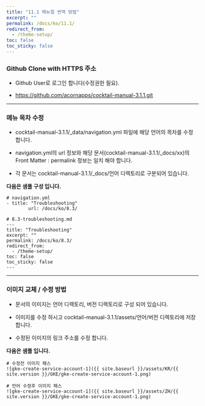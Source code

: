 ```yaml
---
title: "11.1 매뉴얼 번역 방법"
excerpt: ""
permalink: /docs/ko/11.1/
redirect_from:
  - /theme-setup/
toc: false
toc_sticky: false
---
```


### Github Clone with HTTPS 주소

* Github User로 로그인 합니다(수정권한 필요).

* https://github.com/acornapps/cocktail-manual-3.1.1.git


----
### 메뉴 목차 수정

* cocktail-manual-3.1.1/_data/navigation.yml 파일에 해당 언어의 목차를 수정 합니다.

* navigation.yml의 url 정보와 해당 문서(cocktail-manual-3.1.1/_docs/xx)의 Front Matter : permalink 정보는 일치 해야 합니다.

* 각 문서는 cocktail-manual-3.1.1/_docs/언어 디렉토리로 구분되어 있습니다.

**다음은 샘플 구성 입니다.**
```
# navigation.yml
- title: "Troubleshooting"
        url: /docs/ko/8.3/

# 8.3-troubleshooting.md
---
title: "Troubleshooting"
excerpt: ""
permalink: /docs/ko/8.3/
redirect_from:
  - /theme-setup/
toc: false
toc_sticky: false
---

```

----
### 이미지 교체 / 수정 방법

* 문서의 이미지는 언어 디렉토리, 버전 디렉토리로 구성 되어 있습니다.

* 이미지를 수정 하시고 cocktail-manual-3.1.1/assets/언어/버전 디렉토리에 저장 합니다. 

* 수정된 이미지의 링크 주소를 수정 합니다.

**다음은 샘플 입니다.**

```
# 수정전 이미지 패스
![gke-create-service-account-1]({{ site.baseurl }}/assets/KR/{{ site.version }}/GKE/gke-create-service-account-1.png)

# 언어 수정후 이미지 패스
![gke-create-service-account-1]({{ site.baseurl }}/assets/ZH/{{ site.version }}/GKE/gke-create-service-account-1.png)

```